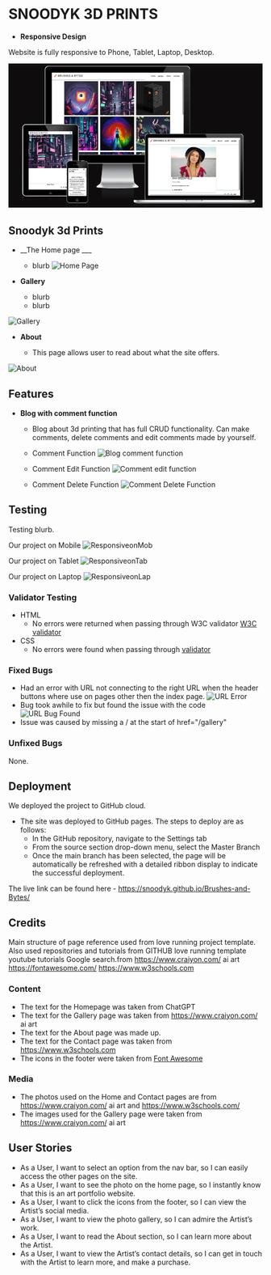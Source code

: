 # SNOODYK 3D PRINTS

- __Responsive Design__

 Website is fully responsive to Phone, Tablet, Laptop, Desktop.

![Responsice Mockup](https://github.com/Snoodyk/Brushes-and-Bytes/blob/main/assets/images/amiresponsive%20image.png)



## Snoodyk 3d Prints

- __The Home page ___

  - blurb
![Home Page](#)



- __Gallery__

  - blurb 
  - blurb 

![Gallery](#)

- __About__

  - This page allows user to read about what the site offers. 

![About](#)


## Features

- __Blog with comment function__

  - Blog about 3d printing that has full CRUD functionality. Can make comments, delete comments and edit comments made by yourself.

  - Comment Function
![Blog comment function](https://res.cloudinary.com/djvqvtu86/image/upload/v1711036716/readme/comments_ckwxqy.png)
  - Comment Edit Function
![Comment edit function](https://res.cloudinary.com/djvqvtu86/image/upload/v1711036835/readme/Edit_dibl2j.png)
  - Comment Delete Function ![Comment Delete Function](https://res.cloudinary.com/djvqvtu86/image/upload/v1711036835/readme/delete_dikqf4.png)

## Testing 

Testing blurb.


Our project on Mobile
![ResponsiveonMob](#)

Our project on Tablet
![ResponsiveonTab](#)

Our project on Laptop
![ResponsiveonLap](#)


### Validator Testing 

- HTML
  - No errors were returned when passing through W3C validator [W3C validator](#)
- CSS
  - No errors were found when passing through  [validator](#)

### Fixed Bugs
- Had an error with URL not connecting to the right URL when the header buttons where use on pages other then the index page.
![URL Error](https://res.cloudinary.com/djvqvtu86/image/upload/v1711037420/readme/URL_Bug_qphlrj.png)
- Bug took awhile to fix but found the issue with the code 
![URL Bug Found](https://res.cloudinary.com/djvqvtu86/image/upload/v1711037668/readme/missing_slash_fumbcc.png)
- Issue was caused by missing a / at the start of href="/gallery"


### Unfixed Bugs

None.
 

## Deployment

We deployed the project to GitHub cloud.

- The site was deployed to GitHub pages. The steps to deploy are as follows: 
  - In the GitHub repository, navigate to the Settings tab 
  - From the source section drop-down menu, select the Master Branch
  - Once the main branch has been selected, the page will be automatically be refreshed with a detailed ribbon display to indicate the successful deployment. 

The live link can be found here - https://snoodyk.github.io/Brushes-and-Bytes/

## Credits 

Main structure of page reference used from love running project template. Also used repositories and tutorials from GITHUB love running template
youtube tutorials
Google search.from 
https://www.craiyon.com/   ai art
https://fontawesome.com/
https://www.w3schools.com


### Content 

- The text for the Homepage was taken from ChatGPT
- The text for the Gallery page was taken from https://www.craiyon.com/   ai art
- The text for the About page was made up.
- The text for the Contact page was taken from https://www.w3schools.com
- The icons in the footer were taken from [Font Awesome](https://fontawesome.com/)

### Media

- The photos used on the Home and Contact pages are from https://www.craiyon.com/   ai art and https://www.w3schools.com/
- The images used for the Gallery page were taken from https://www.craiyon.com/   ai art

## User Stories

- As a User, I want to select an option from the nav bar, so I can easily access the other pages on the site.
- As a User, I want to see the photo on the home page, so I instantly know that this is an art portfolio website.
- As a User, I want to click the icons from the footer, so I can view the Artist’s social media.
- As a User, I want to view the photo gallery, so I can admire the Artist’s work.
- As a User, I want to read the About section, so I can learn more about the Artist.
- As a User, I want to view the Artist’s contact details, so I can get in touch with the Artist to learn more, and make a purchase.